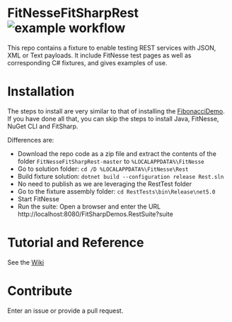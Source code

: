# FitNesseFitSharpRest ![example workflow](https://github.com/essenius/FitNesseFitSharpRest/actions/workflows/fitsharp-rest-ci.yml/badge.svg)
This repo contains a fixture to enable testing REST services with JSON, XML or Text payloads. It include FitNesse test pages as well as 
corresponding C# fixtures, and gives examples of use.

# Installation
The steps to install are very similar to that of installing the [FibonacciDemo](../../../FitNesseFitSharpFibonacciDemo). If you have done all that, you can skip the steps to install Java, FitNesse, NuGet CLI and FitSharp.

Differences are:
* Download the repo code as a zip file and extract the contents of the folder `FitNesseFitSharpRest-master` to `%LOCALAPPDATA%\FitNesse` 
* Go to solution folder: `cd /D %LOCALAPPDATA%\FitNesse\Rest`
* Build fixture solution: `dotnet build --configuration release Rest.sln`
* No need to publish as we are leveraging the RestTest folder
* Go to the fixture assembly folder: `cd RestTests\bin\Release\net5.0`
* Start FitNesse 
* Run the suite: Open a browser and enter the URL http://localhost:8080/FitSharpDemos.RestSuite?suite

# Tutorial and Reference
See the [Wiki](../../wiki)

# Contribute
Enter an issue or provide a pull request. 
